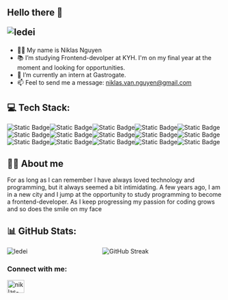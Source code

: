 ## Hello there 👋 <p align="left"> <img src="https://komarev.com/ghpvc/?username=ledei&label=Profile%20views&color=0e75b6&style=flat" alt="ledei" /> </p>

- 👨‍🎓 My name is Niklas Nguyen
- 📚 I’m studying Frontend-devolper at KYH. I'm on my final year at the moment and looking for opportunities.
- 🌱 I’m currently an intern at Gastrogate.
- 📫 Feel to send me a message: niklas.van.nguyen@gmail.com
 
## 💻 Tech Stack:
![Static Badge](https://img.shields.io/badge/JavaScript-%23F7DF1E?style=for-the-badge&logo=javascript&logoColor=white)![Static Badge](https://img.shields.io/badge/TypeScript-%233178C6?style=for-the-badge&logo=typescript&logoColor=white)![Static Badge](https://img.shields.io/badge/Figma-%23F24E1E?style=for-the-badge&logo=figma&logoColor=white)![Static Badge](https://img.shields.io/badge/React-%2361DAFB?style=for-the-badge&logo=react&logoColor=white)![Static Badge](https://img.shields.io/badge/ExpressJS-%23000000?style=for-the-badge&logo=express&logoColor=white)![Static Badge](https://img.shields.io/badge/HTML5-%23E34F26?style=for-the-badge&logo=html5&logoColor=white)![Static Badge](https://img.shields.io/badge/CSS3-%231572B6?style=for-the-badge&logo=css3&logoColor=white)![Static Badge](https://img.shields.io/badge/Sass-%23CC6699?style=for-the-badge&logo=sass&logoColor=white)![Static Badge](https://img.shields.io/badge/Bootstrap-%237952B3?style=for-the-badge&logo=bootstrap&logoColor=white)![Static Badge](https://img.shields.io/badge/Github-%23181717?style=for-the-badge&logo=github&logoColor=white)![Static Badge](https://img.shields.io/badge/Git-%23F05032?style=for-the-badge&logo=git&logoColor=white)![Static Badge](https://img.shields.io/badge/MongoDB-%2347A248?style=for-the-badge&logo=mongodb&logoColor=white)![Static Badge](https://img.shields.io/badge/MySQL-%234479A1?style=for-the-badge&logo=mysql&logoColor=white)![Static Badge](https://img.shields.io/badge/NodeJS-%23339933?style=for-the-badge&logo=nodedotjs&logoColor=white)![Static Badge](https://img.shields.io/badge/ReactNative-%2361DAFB?style=for-the-badge&logo=react&logoColor=white)

## 🧑‍💻 About me 
For as long as I can remember I have always loved
 technology and programming, but it always seemed a
 bit intimidating. A few years ago, I am in a new city and
 I jump at the opportunity to study programming to
 become a frontend-developer. As I keep progressing
 my passion for coding grows and so does the smile on
 my face

## 📊 GitHub Stats:

<p align="center">
  <img align="center" src="https://github-readme-streak-stats.herokuapp.com/?user=ledei&theme=dark&hide_border=false" alt="GitHub Streak" />
  <img align="left" src="https://github-readme-stats.vercel.app/api/top-langs?username=ledei&show_icons=true&theme=dark&locale=en&layout=compact" alt="ledei" />
</p>

<h3 align="left">Connect with me:</h3>
<p align="left">
<a href="https://www.linkedin.com/in/niklas-nguyen-5b203b212/" target="blank"><img align="center" src="https://raw.githubusercontent.com/rahuldkjain/github-profile-readme-generator/master/src/images/icons/Social/linked-in-alt.svg" alt="niklas-nguyen" height="30" width="40" /></a>
</p>


<!--
**ledei/ledei** is a ✨ _special_ ✨ repository because its `README.md` (this file) appears on your GitHub profile.

Here are some ideas to get you started:

- 🔭 I’m currently working on ...
- 🌱 I’m currently learning ...
- 👯 I’m looking to collaborate on ...
- 🤔 I’m looking for help with ...
- 💬 Ask me about ...
- 📫 How to reach me: ...
- 😄 Pronouns: ...
- ⚡ Fun fact: ...
-->
